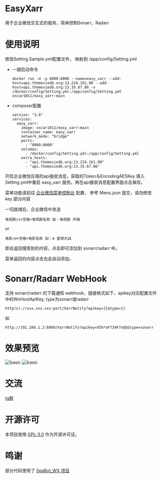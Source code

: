 # EasyXarr
用于企业微信交互式的服务，简单控制Sonarr，Radarr

# 使用说明
修改Setting.Sample.yml配置文件， 映射到 /app/config/Setting.yml

- 一键启动命令



      docker run -d -p 8000:8000 --name=easy_xarr --add-host=api.themoviedb.org:13.224.161.90 --add-host=api.themoviedb.org:13.35.67.86 -v /docker/config/Setting.yml:/app/config/Setting.yml oscar1011/easy_xarr:main

- composer配置



      version: "3.8"
      services:
        easy_xarr:
          image: oscar1011/easy_xarr:main
          container_name: easy_xarr
          network_mode: "bridge"
          ports:
            - "8000:8000"
          volumes:
            - /docker/config/Setting.yml:/app/config/Setting.yml
          extra_hosts:
            - "api.themoviedb.org:13.224.161.90"
            - "api.themoviedb.org:13.35.67.86"

开启企业微信应用的api接收消息，获取的Token与EncodingAESKey 填入Setting.yml中重启 easy_xarr 服务。再在api接收消息配置界面点击保存。

菜单功能请前往 [企业微信菜单控制台](https://open.work.weixin.qq.com/wwopen/devtool/interface?doc_id=10786) 配置，
参考 Menu.json 提交，请勿修改 key 部分内容

一切就绪后，企业微信中发送

    电视剧/s+空格+电视剧名称 如：电视剧 开端
or

    电影/m+空格+电影名称 如：m 星球大战

即会返回搜索到的内容，点击即可添加到 sonarr/radarr 中。

菜单返回的内容点击也会自动添加。

# Sonarr/Radarr WebHook
支持 sonarr/radarr 的下载通知 webhook，链接格式如下，apikey对应配置文件中的WxHostApiKey, type为sonarr或radarr

    http(s)://xxx.xxx.xxx:port/XarrNotify?apikey={}&type={}
如
    
    http://192.168.1.2:8989/XarrNotify?apikey=X5h*oF734F7n@$&type=sonarr


# 效果预览
![basic](https://gitee.com/oscar1011/raw/raw/master/easyxarr/20220410144708.jpg)
![basic](https://gitee.com/oscar1011/raw/raw/master/easyxarr/20220410144718.jpg) 

# 交流
[tg群](https://t.me/+6o1Wo7ktTR4yYWU1)

# 开源许可
本项目使用 [GPL-3.0](https://choosealicense.com/licenses/gpl-3.0/) 作为开源许可证。

# 鸣谢
 部分代码使用了 [SeaBot_WX 项目](https://github.com/B1ue1nWh1te/SeaBot_WX)
